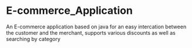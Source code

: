 # E-commerce_Application
An E-commerce application based on java for an easy intercation between the customer and the merchant, supports various discounts as well as searching by category
